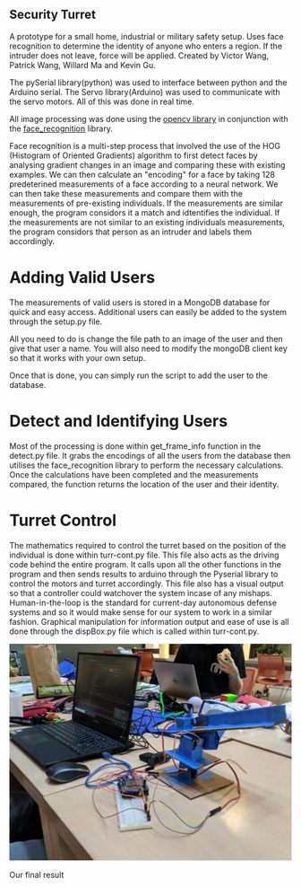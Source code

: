 ## Security Turret

A prototype for a small home, industrial or military safety setup. Uses face recognition to determine the identity of anyone who enters a region. If the intruder does not leave, force will be applied. Created by Victor Wang, Patrick Wang, Willard Ma and Kevin Gu.

The pySerial library(python) was used to interface between python and the Arduino serial. The Servo library(Arduino) was used to communicate with the servo motors. All of this was done in real time.

All image processing was done using the [opencv library](https://opencv.org/) in conjunction with the [face_recognition](https://github.com/ageitgey/face_recognition) library. 

Face recognition is a multi-step process that involved the use of the HOG (Histogram of Oriented Gradients) algorithm to first detect faces by analysing gradient changes in an image and comparing these with existing examples. We can then calculate an "encoding" for a face by taking 128 predeterined measurements of a face according to a neural network. We can then take these measurements and compare them with the measurements of pre-existing individuals. If the measurements are similar enough, the program considors it a match and idtentifies the individual. If the measurements are not similar to an existing individuals measurements, the program considors that person as an intruder and labels them accordingly. 

# Adding Valid Users
The measurements of valid users is stored in a MongoDB database for quick and easy access. Additional users can easily be added to the system through the setup.py file. 

All you need to do is change the file path to an image of the user and then give that user a name. You will also need to modify the mongoDB client key so that it works with your own setup.

Once that is done, you can simply run the script to add the user to the database. 

# Detect and Identifying Users
Most of the processing is done within get\_frame\_info function in the detect.py file. It grabs the encodings of all the users from the database then utilises the face\_recognition library to perform the necessary calculations. Once the calculations have been completed and the measurements compared, the function returns the location of the user and their identity. 

# Turret Control
The mathematics required to control the turret based on the position of the individual is done within turr-cont.py file. This file also acts as the driving code behind the entire program. It calls upon all the other functions in the program and then sends results to arduino through the Pyserial library to control the motors and turret accordingly. This file also has a visual output so that a controller could watchover the system incase of any mishaps. Human-in-the-loop is the standard for current-day autonomous defense systems and so it would make sense for our system to work in a similar fashion. Graphical manipulation for information output and ease of use is all done through the dispBox.py file which is called within turr-cont.py.

![](turret.jpg)

Our final result


